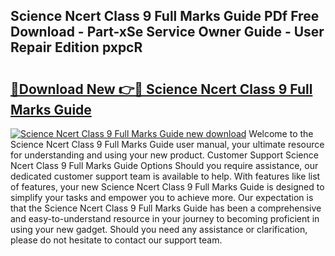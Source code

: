 ## Science Ncert Class 9 Full Marks Guide PDf Free Download - Part-xSe Service Owner Guide - User Repair Edition pxpcR

# <h2><a href="http://bc54888.oget.top/?id=Science+Ncert+Class+9+Full+Marks+Guide">🔗Download New 👉🔴 Science Ncert Class 9 Full Marks Guide</a></h2>

[![Science Ncert Class 9 Full Marks Guide new download](https://i.imgur.com/5g1atiW.png)](http://bc54888.oget.top/?id=Science+Ncert+Class+9+Full+Marks+Guide)
Welcome to the Science Ncert Class 9 Full Marks Guide user manual, your ultimate resource for understanding and using your new product. Customer Support Science Ncert Class 9 Full Marks Guide Options Should you require assistance, our dedicated customer support team is available to help. With features like list of features, your new Science Ncert Class 9 Full Marks Guide is designed to simplify your tasks and empower you to achieve more. Our expectation is that the Science Ncert Class 9 Full Marks Guide has been a comprehensive and easy-to-understand resource in your journey to becoming proficient in using your new gadget. Should you need any assistance or clarification, please do not hesitate to contact our support team.
